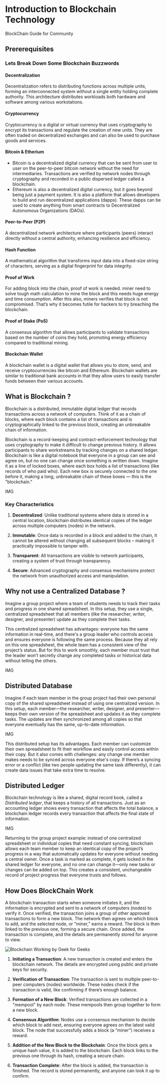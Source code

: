 # Introduction to Blockchain Technology
BlockChain Guide for Community

## Prererequisites 

### Lets Break Down Some Blockchain Buzzwords

#### Decentralization
Decentralization refers to distributing functions across multiple units, forming an interconnected system without a single entity holding complete authority. This architecture distributes workloads both hardware and software among various workstations.

#### Cryptocurrency
Cryptocurrency is a digital or virtual currency that uses cryptography to encrypt its transactions and regulate the creation of new units. They are often traded on decentralized exchanges and can also be used to purchase goods and services. 

#### Bitcoin & Etherium
- Bitcoin is a decentralized digital currency that can be sent from user to user on the peer-to-peer bitcoin network without the need for intermediaries. Transactions are verified by network nodes through cryptography and recorded in a public dispersed ledger called a blockchain.
- Ethereum is also a decentralized digital currency, but it goes beyond being just a payment system. It is also a platform that allows developers to build and run decentralized applications (dapps). These dapps can be used to create anything from smart contracts to Decentralized Autonomous Organizations (DAOs). 

#### Peer-to-Peer (P2P) 
A decentralized network architecture where participants (peers) interact directly without a central authority, enhancing resilience and efficiency.

#### Hash Function
A mathematical algorithm that transforms input data into a fixed-size string of characters, serving as a digital fingerprint for data integrity.

#### Proof of Work
For adding block into the chain, proof of work is needed. miner need to solve tough math calculation to mine the block and this needs huge energy and time consumption. After this also, miners verifies that block is not compromised. That’s why it becomes futile for hackers to try breaching the blockchain.

#### Proof of Stake (PoS)
A consensus algorithm that allows participants to validate transactions based on the number of coins they hold, promoting energy efficiency compared to traditional mining.

#### Blockchain Wallet
A blockchain wallet is a digital wallet that allows you to store, send, and receive cryptocurrencies like bitcoin and Ethereum. Blockchain wallets are similar to traditional bank accounts in that they allow users to easily transfer funds between their various accounts.

## What is Blockchain ?

Blockchain is a distributed, immutable digital ledger that records transactions across a network of computers. Think of it as a chain of blocks, where each block contains a list of transactions and is cryptographically linked to the previous block, creating an unbreakable chain of information.

Blockchain is a record-keeping and contract-enforcement technology that uses cryptography to make it difficult to change previous history. It allows participants to share workstreams by tracking changes on a shared ledger. Blockchain is like a digital notebook that everyone in a group can see and agree on, but no one can change once something is written down. Imagine it as a line of locked boxes, where each box holds a list of transactions (like records of who paid who). Each new box is securely connected to the one before it, making a long, unbreakable chain of these boxes — this is the "blockchain."

IMG

### Key Characteristics

1. **Decentralized**: Unlike traditional systems where data is stored in a central location, blockchain distributes identical copies of the ledger across multiple computers (nodes) in the network.

2. **Immutable**: Once data is recorded in a block and added to the chain, it cannot be altered without changing all subsequent blocks – making it practically impossible to tamper with.

3. **Transparent**: All transactions are visible to network participants, creating a system of trust through transparency.

4. **Secure**: Advanced cryptography and consensus mechanisms protect the network from unauthorized access and manipulation.

## Why not use a Centralized Database ?

Imagine a group project where a team of students needs to track their tasks and progress in one shared spreadsheet. In this setup, they use a single, centralized spreadsheet that all members (like the researcher, writer, designer, and presenter) update as they complete their tasks.

This centralized spreadsheet has advantages: everyone has the same information in real-time, and there's a group leader who controls access and ensures everyone is following the same process. Because they all rely on this one spreadsheet, the whole team has a consistent view of the project’s status. But for this to work smoothly, each member must trust that the leader won’t secretly change any completed tasks or historical data without telling the others.

IMG

## Distributed Database

Imagine if each team member in the group project had their own personal copy of the shared spreadsheet instead of using one centralized version. In this setup, each member—the researcher, writer, designer, and presenter—keeps their own version of the spreadsheet and updates it as they complete tasks. The updates are then synchronized among all copies so that everyone eventually has the same, up-to-date information.

IMG

This distributed setup has its advantages. Each member can customize their own spreadsheet to fit their workflow and easily control access within their copy. But it also comes with challenges: any change one member makes needs to be synced across everyone else's copy. If there’s a syncing error or a conflict (like two people updating the same task differently), it can create data issues that take extra time to resolve.

## Distributed Ledger

Blockchain technology is like a shared, digital record book, called a *Distributed ledger*, that keeps a history of all transactions. Just as an accounting ledger shows every transaction that affects the total balance, a blockchain ledger records every transaction that affects the final state of information.

IMG

Returning to the group project example: instead of one centralized spreadsheet or individual copies that need constant syncing, blockchain allows each team member to keep an identical copy of the project’s progress in a way that automatically updates for everyone without needing a central owner. Once a task is marked as complete, it gets locked in the shared ledger for everyone, and no one can change it—only new tasks or changes can be added on top. This creates a consistent, unchangeable record of project progress that everyone trusts and follows.


## How Does BlockChain Work

A blockchain transaction starts when someone initiates it, and the information is encrypted and sent to a network of computers (nodes) to verify it. Once verified, the transaction joins a group of other approved transactions to form a new block. The network then agrees on which block to add, and the selected node, or “miner,” earns a reward. The block is then linked to the previous one, forming a secure chain. Once added, the transaction is complete, and the details are permanently stored for anyone to view.

![Blockchain Working by Geek for Geeks](https://github.com/user-attachments/assets/a8fad7ef-17ae-4f87-8871-2dd38503d785)

1. **Initiating a Transaction**: A new transaction is created and enters the blockchain network. The details are encrypted using public and private keys for security.

2. **Verification of Transaction**: The transaction is sent to multiple peer-to-peer computers (nodes) worldwide. These nodes check if the transaction is valid, like confirming if there’s enough balance.

3. **Formation of a New Block**: Verified transactions are collected in a "mempool" by each node. These mempools then group together to form a new block.

4. **Consensus Algorithm**: Nodes use a consensus mechanism to decide which block to add next, ensuring everyone agrees on the latest valid block. The node that successfully adds a block (a “miner”) receives a reward.

5. **Addition of the New Block to the Blockchain**: Once the block gets a unique hash value, it is added to the blockchain. Each block links to the previous one through its hash, creating a secure chain.

6. **Transaction Complete**: After the block is added, the transaction is finished. The record is stored permanently, and anyone can look it up to confirm.
